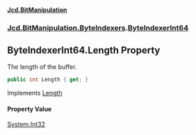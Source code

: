#### [Jcd.BitManipulation](index.md 'index')
### [Jcd.BitManipulation.ByteIndexers](Jcd.BitManipulation.ByteIndexers.md 'Jcd.BitManipulation.ByteIndexers').[ByteIndexerInt64](Jcd.BitManipulation.ByteIndexers.ByteIndexerInt64.md 'Jcd.BitManipulation.ByteIndexers.ByteIndexerInt64')

## ByteIndexerInt64.Length Property

The length of the buffer.

```csharp
public int Length { get; }
```

Implements [Length](Jcd.BitManipulation.ByteIndexers.IByteIndexer.Length.md 'Jcd.BitManipulation.ByteIndexers.IByteIndexer.Length')

#### Property Value
[System.Int32](https://docs.microsoft.com/en-us/dotnet/api/System.Int32 'System.Int32')